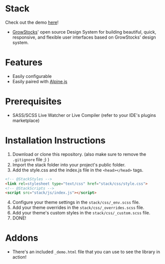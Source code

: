 # Stack
Check out the demo [here](https://growstocks.github.io/stack)!
- [GrowStocks](https://growstocks.xyz)' open source Design System for building beautiful, quick, responsive, and flexible user interfaces based on GrowStocks' design system.

# Features
- Easily configurable
- Easily paired with [Alpine.js](https://github.com/alpinejs/alpine)

# Prerequisites
* SASS/SCSS Live Watcher or Live Compiler (refer to your IDE's plugins marketplace)

# Installation Instructions
1. Download or clone this repository. (also make sure to remove the  `.gitignore` file ;) )
2. Import the stack folder into your project's public folder.
3. Add the style.css and the index.js file in the `<head></head>` tags.
```html
<!-- @StackStyles -->
<link rel=stylesheet type="text/css" href="stack/css/style.css">
<!-- @StackScripts -->
<script src="stack/js/index.js"></script>
```
4. Configure your theme settings in the `stack/css/_env.scss` file.
5. Add your theme overrides in the `stack/css/_overrides.scss` file.
6. Add your theme's custom styles in the `stack/css/_custom.scss` file.
7. DONE!

# Addons
- There's an included `_demo.html` file that you can use to see the library in action!
